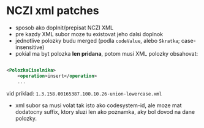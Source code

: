 # NCZI xml patches

- sposob ako doplnit/prepisat NCZI XML
- pre kazdy XML subor moze tu existovat jeho dalsi doplnok
- jednotlive polozky budu merged (podla `codeValue`, alebo `Skratka`; case-insensitive)
- pokial ma byt polozka **len pridana**, potom musi XML polozky obsahovat:

```xml

<PolozkaCiselnika>
    <operation>insert</operation>
    ...
```

vid priklad: `1.3.158.00165387.100.10.26-union-lowercase.xml`

- xml subor sa musi volat tak isto ako codesystem-id, ale moze mat dodatocny suffix, ktory sluzi len ako
  poznamka, aky bol dovod na dane polozky.
